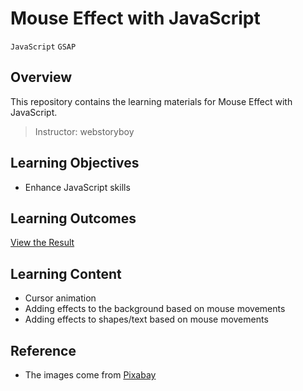 # Mouse Effect with JavaScript

`JavaScript` `GSAP`

## Overview

This repository contains the learning materials for Mouse Effect with JavaScript.

> Instructor: webstoryboy

## Learning Objectives
- Enhance JavaScript skills

## Learning Outcomes
[View the Result](https://hwahyeon.github.io/mouse-effect-js-practice/)

## Learning Content
- Cursor animation
- Adding effects to the background based on mouse movements
- Adding effects to shapes/text based on mouse movements


## Reference
- The images come from [Pixabay](https://pixabay.com/)
